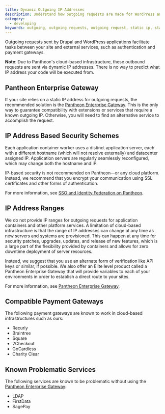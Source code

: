 ```yaml
---
title: Dynamic Outgoing IP Addresses
description: Understand how outgoing requests are made for WordPress and Drupal sites on Pantheon.
category:
  - developing
keywords: outgoing, outgoing requests, outgoing request, static ip, static ip outgoing, dynamic ip, dynamic outgoing ip, dynamic ip outgoing, outbound requests, dynamic outgoing ip addresses, payment gateway, gateway
---
```

Outgoing requests sent by Drupal and WordPress applications facilitate tasks between your site and external services, such as authentication and payment gateways. 

<div class="alert alert-info" role="alert">
<strong>Note</strong>: 
Due to Pantheon's cloud-based infrastructure, these outbound requests are sent via dynamic IP addresses. There is no way to predict what IP address your code will be executed from.
</div>

## Pantheon Enterprise Gateway
If your site relies on a static IP address for outgoing requests, the recommended solution is the [Pantheon Enterprise Gateway](/docs/pantheon-enterprise-gateway/). This is the only way to guarantee compatibility with extensions or services that require a known outgoing IP. Otherwise, you will need to find an alternative service to accomplish the request.

## IP Address Based Security Schemes
Each application container worker uses a distinct application server, each with a different hostname (which will not resolve externally) and datacenter assigned IP. Application servers are regularly seamlessly reconfigured, which may change both the hostname and IP.

IP-based security is not recommended on Pantheon—or any cloud platform. Instead, we recommend that you encrypt your communication using SSL certificates and other forms of authentication.

For more information, see [SSO and Identity Federation on Pantheon](/docs/sso-and-identity-federation/#ip-based-security-considerations).

## IP Address Ranges
We do not provide IP ranges for outgoing requests for application containers and other platform services. A limitation of cloud-based infrastructure is that the range of IP addresses can change at any time as new servers and systems are provisioned. This can happen at any time for security patches, upgrades, updates, and release of new features, which is a large part of the flexibility provided by containers and allows for zero downtime deployment of server resources.

Instead, we suggest that you use an alternate form of verification like API keys or similar, if possible. We also offer an Elite level product called a Pantheon Enterprise Gateway that will provide variables to each of your environments in order to establish a direct route to your sites.

For more information, see [Pantheon Enterprise Gateway](/docs/pantheon-enterprise-gateway/).

## Compatible Payment Gateways
The following payment gateways are known to work in cloud-based infrastructures such as ours:

- Recurly
- Braintree
- Square
- 2Checkout
- GoCardless
- Charity Clear


## Known Problematic Services
The following services are known to be problematic without using the [Pantheon Enterprise Gateway](/docs/pantheon-enterprise-gateway/):

- LDAP
- FirstData
- SagePay
